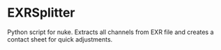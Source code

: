 # EXRSplitter
Python script for nuke. Extracts all channels from EXR file and creates a contact sheet for quick adjustments.
